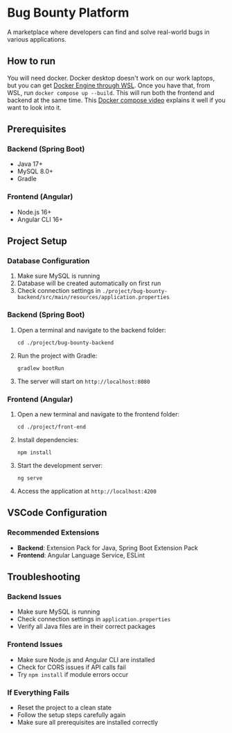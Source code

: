 # Bug Bounty Platform

A marketplace where developers can find and solve real-world bugs in various applications.

## How to run

You will need docker. Docker desktop doesn't work on our work laptops, but you can get [Docker Engine through WSL](https://docs.docker.com/engine/install/ubuntu/).
Once you have that, from WSL, run `docker compose up --build`. This will run both the frontend and backend at the same time.
This [Docker compose video](https://www.youtube.com/watch?v=BTXfR76WmCw) explains it well if you want to look into it.


## Prerequisites

### Backend (Spring Boot)
- Java 17+
- MySQL 8.0+
- Gradle

### Frontend (Angular)
- Node.js 16+
- Angular CLI 16+

## Project Setup

### Database Configuration
1. Make sure MySQL is running
2. Database will be created automatically on first run
3. Check connection settings in `./project/bug-bounty-backend/src/main/resources/application.properties`

### Backend (Spring Boot)

1. Open a terminal and navigate to the backend folder:
   ```
   cd ./project/bug-bounty-backend
   ```

2. Run the project with Gradle:
   ```
   gradlew bootRun
   ```
   
3. The server will start on `http://localhost:8080`

### Frontend (Angular)

1. Open a new terminal and navigate to the frontend folder:
   ```
   cd ./project/front-end
   ```

2. Install dependencies:
   ```
   npm install
   ```

3. Start the development server:
   ```
   ng serve
   ```

4. Access the application at `http://localhost:4200`

## VSCode Configuration

### Recommended Extensions
- **Backend**: Extension Pack for Java, Spring Boot Extension Pack
- **Frontend**: Angular Language Service, ESLint

## Troubleshooting

### Backend Issues
- Make sure MySQL is running
- Check connection settings in `application.properties`
- Verify all Java files are in their correct packages

### Frontend Issues
- Make sure Node.js and Angular CLI are installed
- Check for CORS issues if API calls fail
- Try `npm install` if module errors occur

### If Everything Fails
- Reset the project to a clean state
- Follow the setup steps carefully again
- Make sure all prerequisites are installed correctly

